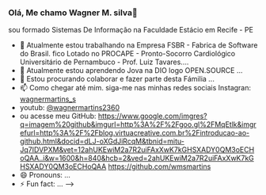 ### Olá, Me chamo Wagner M. silva👋
sou formado Sistemas De Informação na Faculdade Estácio em Recife - PE
- 🔭 Atualmente estou trabalhando na Empresa FSBR - Fabrica de Software do Brasil. fico Lotado no PROCAPE - Pronto-Socorro Cardiológico Universitário de Pernambuco - Prof. Luiz Tavares....
- 🌱 Atualmente estou aprendendo Jova na DIO logo OPEN.SOURCE ...
- 👯 Estou procurando colaborar e fazer parte desta Fámilia ...
- 📫 Como chegar até mim. siga-me nas minhas redes sociais Instagran: [wagnermartins_s](https://www.instagram.com/wagnermartins_s?utm_source=qr&igsh=MW40MmVqeHhxZzZnMA==)
- youtub: [@wagnermartins2360](https://www.youtube.com/channel/UC1VaRvPMUK1EGzHUmhHtqQg)
- ou acesse meu GitHub: https://www.google.com/imgres?q=imagem%20github&imgurl=http%3A%2F%2Fgoo.gl%2FMqEtlk&imgrefurl=http%3A%2F%2Fblog.virtuacreative.com.br%2Fintroducao-ao-github.html&docid=dLJ-oXGdJiRcqM&tbnid=mitu-Jq7IDVPXM&vet=12ahUKEwiM2a7R2uiFAxXwK7kGHSXADY0QM3oECHoQAA..i&w=1600&h=840&hcb=2&ved=2ahUKEwiM2a7R2uiFAxXwK7kGHSXADY0QM3oECHoQAA https://github.com/wmsmartins
- 😄 Pronouns: ...
- ⚡ Fun fact: ...
-->
